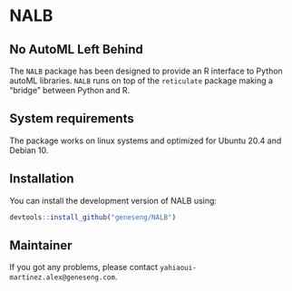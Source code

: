 
<!-- README.md is generated from README.Rmd. Please edit that file -->

# NALB

## No AutoML Left Behind

The `NALB` package has been designed to provide an R interface to Python
autoML libraries. `NALB` runs on top of the `reticulate` package making
a “bridge” between Python and R.

## System requirements

The package works on linux systems and optimized for Ubuntu 20.4 and
Debian 10.

## Installation

You can install the development version of NALB using:

``` r
devtools::install_github("geneseng/NALB")
```

## Maintainer

If you got any problems, please contact
`yahiaoui-martinez.alex@geneseng.com`.
